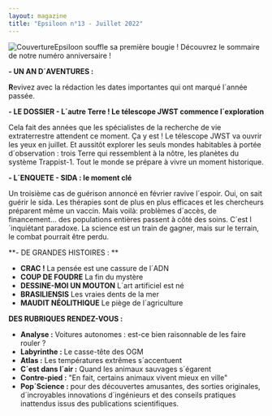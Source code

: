 ```yaml
---
layout: magazine
title: "Epsiloon n°13 - Juillet 2022"
---
```

![Couverture](/img/epsiloon-13.jpg)Epsiloon souffle sa première bougie ! Découvrez le sommaire de notre numéro anniversaire ! 

**- UN AN D´AVENTURES :** 

**R**evivez avec la rédaction les dates importantes qui ont marqué l´année passée. 

**- LE DOSSIER - L´autre Terre ! Le télescope JWST commence l´exploration** 

Cela fait des années que les spécialistes de la recherche de vie extraterrestre attendent ce moment. Ça y est ! Le télescope JWST va ouvrir les yeux en juillet. Et aussitôt explorer les seuls mondes habitables à portée d´observation : trois Terre qui ressemblent à la nôtre, les planètes du système Trappist-1. Tout le monde se prépare à vivre un moment historique. 

**- L´ENQUETE - SIDA : le moment clé** 

Un troisième cas de guérison annoncé en février ravive l´espoir. Oui, on sait guérir le sida. Les thérapies sont de plus en plus efficaces et les chercheurs préparent même un vaccin. Mais voilà: problèmes d´accès, de financement... des populations entières passent à côté des soins. C´est l´inquiétant paradoxe. La science est un train de gagner, mais sur le terrain, le combat pourrait être perdu. 

**- DE GRANDES HISTOIRES : ** 
* **CRAC !**  La pensée est une cassure de l´ADN  
* **COUP DE FOUDRE** La fin du mystère  
* **DESSINE-MOI UN MOUTON** L´art artificiel est né  
* **BRASILIENSIS**  Les vraies dents de la mer  
* **MAUDIT NÉOLITHIQUE**  Le piège de l´agriculture  


**DES RUBRIQUES RENDEZ-VOUS :** 
* **Analyse :**  Voitures autonomes : est-ce bien raisonnable de les faire rouler ?  
* **Labyrinthe :**  Le casse-tête des OGM  
* **Atlas :**  Les températures extrêmes s´accentuent 
* **C´est dans l´air :**  Quand les animaux sauvages s´égarent  
* **Contre-pied :**  "En fait, certains animaux vivent mieux en ville"  
* **Pop´Science :**  pour des découvertes amusantes, des sorties originales, d´incroyables innovations d´ingénieurs et des conseils pratiques inattendus issus des publications scientifiques.  